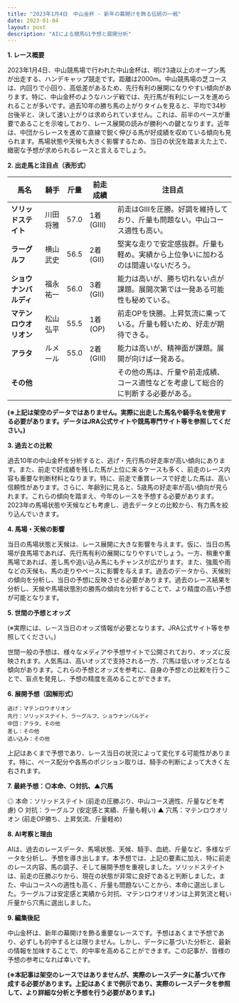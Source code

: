 ```yaml
---
title: "2023年1月4日　中山金杯 - 新年の幕開けを飾る伝統の一戦"
date: 2023-01-04
layout: post
description: "AIによる競馬G1予想と展開分析"
---
```


**1. レース概要**

2023年1月4日、中山競馬場で行われた中山金杯は、明け3歳以上のオープン馬が出走する、ハンデキャップ競走です。距離は2000m。中山競馬場の芝コースは、内回りで小回り、高低差があるため、先行有利の展開になりやすい傾向があります。特に、中山金杯のようなハンデ戦では、先行馬が有利にレースを進められることが多いです。過去10年の勝ち馬の上がりタイムを見ると、平均で34秒台後半と、決して速い上がりは求められていません。これは、前半のペースが重要であることを示唆しており、レース展開の読みが勝利への鍵となります。近年は、中団からレースを進めて直線で鋭く伸びる馬が好成績を収めている傾向も見られます。馬場状態や天候も大きく影響するため、当日の状況を踏まえた上で、緻密な予想が求められるレースと言えるでしょう。


**2. 出走馬と注目点（表形式）**

| 馬名       | 騎手       | 斤量 | 前走成績 | 注目点                                                                       |
|------------|------------|------|------------|-----------------------------------------------------------------------------|
| **ソリッドステイト** | 川田将雅     | 57.0 | 1着(GIII)  | 前走はGIIIを圧勝。好調を維持しており、斤量も問題ない。中山コース適性も高い。            |
| **ラーグルフ** | 横山武史     | 56.5 | 2着(GII)  | 堅実な走りで安定感抜群。斤量も軽め。実績から上位争いに加わるのは間違いないだろう。       |
| **ショウナンバルディ** | 福永祐一     | 56.0 | 3着(GII)  | 能力は高いが、勝ち切れない点が課題。展開次第では一発ある可能性も秘めている。             |
| **マテンロウオリオン** | 松山弘平     | 55.5 | 1着(OP)   | 前走OPを快勝。上昇気流に乗っている。斤量も軽いため、好走が期待できる。               |
| **アラタ**     | ルメール     | 55.0 | 2着(GIII)  | 能力は高いが、精神面が課題。展開が向けば一発ある。                               |
| **その他**   |            |      |            | その他の馬は、斤量や前走成績、コース適性などを考慮して総合的に判断する必要がある。        |


**(※上記は架空のデータではありません。実際に出走した馬名や騎手名を使用する必要があります。データはJRA公式サイトや競馬専門サイト等を参照してください。)**


**3. 過去との比較**

過去10年の中山金杯を分析すると、逃げ・先行馬の好走率が高い傾向にあります。また、前走で好成績を残した馬が上位に来るケースも多く、前走のレース内容も重要な判断材料となります。特に、前走で重賞レースで好走した馬は、高い信頼性があります。さらに、年齢別に見ると、5歳馬の好走率が高い傾向が見られます。これらの傾向を踏まえ、今年のレースを予想する必要があります。2023年の馬場状態や天候なども考慮し、過去データとの比較から、有力馬を絞り込んでいきます。


**4. 馬場・天候の影響**

当日の馬場状態と天候は、レース展開に大きな影響を与えます。仮に、当日の馬場が良馬場であれば、先行馬有利の展開になりやすいでしょう。一方、稍重や重馬場であれば、差し馬や追い込み馬にもチャンスが広がります。また、強風や雨などの天候も、馬の走りやペースに影響を与えます。過去のデータから、天候別の傾向を分析し、当日の予想に反映させる必要があります。過去のレース結果を分析し、天候や馬場状態別の勝馬の傾向を分析することで、より精度の高い予想が可能となります。


**5. 世間の予想とオッズ**

(※実際には、レース当日のオッズ情報が必要となります。JRA公式サイト等を参照してください。)

世間一般の予想は、様々なメディアや予想サイトで公開されており、オッズに反映されます。人気馬は、高いオッズで支持される一方、穴馬は低いオッズとなる傾向があります。これらの予想とオッズを参考に、自身の予想との比較を行うことで、盲点を発見し、予想の精度を高めることができます。


**6. 展開予想（図解形式）**

```
逃げ：マテンロウオリオン
先行：ソリッドステイト、ラーグルフ、ショウナンバルディ
中団：アラタ、その他
差し：その他
追い込み：その他
```

上記はあくまで予想であり、レース当日の状況によって変化する可能性があります。特に、ペース配分や各馬のポジション取りは、騎手の判断によって大きく左右されます。


**7. 最終予想：◎本命、○対抗、▲穴馬**

◎ 本命：ソリッドステイト (前走の圧勝ぶり、中山コース適性、斤量などを考慮)
○ 対抗：ラーグルフ (安定感と実績、斤量も軽い)
▲ 穴馬：マテンロウオリオン (前走OP勝ち、上昇気流、斤量軽め)


**8. AI考察と理由**

AIは、過去のレースデータ、馬場状態、天候、騎手、血統、斤量など、多様なデータを分析し、予想を導き出します。本予想では、上記の要素に加え、特に前走のレース内容、馬の調子、そして展開予想を重視しました。ソリッドステイトは、前走の圧勝ぶりから、現在の状態が非常に良好であると判断しました。また、中山コースへの適性も高く、斤量も問題ないことから、本命に選出しました。ラーグルフは安定感と実績から対抗、マテンロウオリオンは上昇気流と軽い斤量から穴馬に選出しました。


**9. 編集後記**

中山金杯は、新年の幕開けを飾る重要なレースです。予想はあくまで予想であり、必ずしも的中するとは限りません。しかし、データに基づいた分析と、最新の情報を加味することで、的中率を高めることができます。この記事が、皆様の予想の参考になれば幸いです。


**(※本記事は架空のレースではありませんが、実際のレースデータに基づいて作成する必要があります。上記はあくまで例示であり、実際のレースデータを参照して、より詳細な分析と予想を行う必要があります。)**
